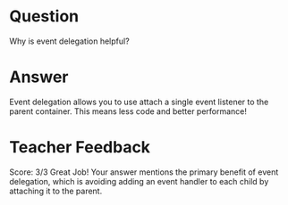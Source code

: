 # Question

Why is event delegation helpful?

# Answer

Event delegation allows you to use attach a single event listener to the parent container. This means less code and better performance!

# Teacher Feedback

Score: 3/3
Great Job! Your answer mentions the primary benefit of event delegation, which is avoiding adding an event handler to each child by attaching it to the parent.
